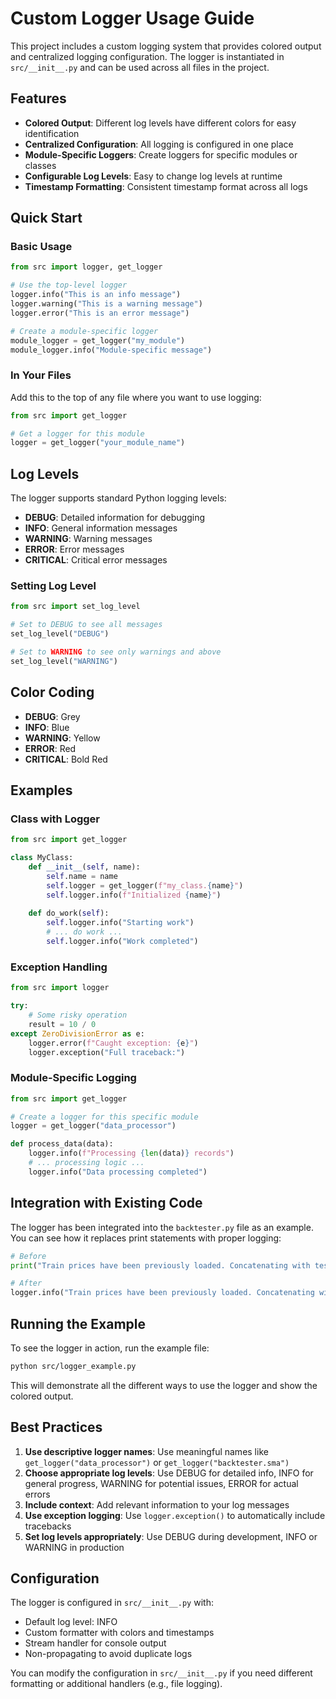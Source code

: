# Custom Logger Usage Guide

This project includes a custom logging system that provides colored output and centralized logging configuration. The logger is instantiated in `src/__init__.py` and can be used across all files in the project.

## Features

- **Colored Output**: Different log levels have different colors for easy identification
- **Centralized Configuration**: All logging is configured in one place
- **Module-Specific Loggers**: Create loggers for specific modules or classes
- **Configurable Log Levels**: Easy to change log levels at runtime
- **Timestamp Formatting**: Consistent timestamp format across all logs

## Quick Start

### Basic Usage

```python
from src import logger, get_logger

# Use the top-level logger
logger.info("This is an info message")
logger.warning("This is a warning message")
logger.error("This is an error message")

# Create a module-specific logger
module_logger = get_logger("my_module")
module_logger.info("Module-specific message")
```

### In Your Files

Add this to the top of any file where you want to use logging:

```python
from src import get_logger

# Get a logger for this module
logger = get_logger("your_module_name")
```

## Log Levels

The logger supports standard Python logging levels:

- **DEBUG**: Detailed information for debugging
- **INFO**: General information messages
- **WARNING**: Warning messages
- **ERROR**: Error messages
- **CRITICAL**: Critical error messages

### Setting Log Level

```python
from src import set_log_level

# Set to DEBUG to see all messages
set_log_level("DEBUG")

# Set to WARNING to see only warnings and above
set_log_level("WARNING")
```

## Color Coding

- **DEBUG**: Grey
- **INFO**: Blue
- **WARNING**: Yellow
- **ERROR**: Red
- **CRITICAL**: Bold Red

## Examples

### Class with Logger

```python
from src import get_logger

class MyClass:
    def __init__(self, name):
        self.name = name
        self.logger = get_logger(f"my_class.{name}")
        self.logger.info(f"Initialized {name}")
    
    def do_work(self):
        self.logger.info("Starting work")
        # ... do work ...
        self.logger.info("Work completed")
```

### Exception Handling

```python
from src import logger

try:
    # Some risky operation
    result = 10 / 0
except ZeroDivisionError as e:
    logger.error(f"Caught exception: {e}")
    logger.exception("Full traceback:")
```

### Module-Specific Logging

```python
from src import get_logger

# Create a logger for this specific module
logger = get_logger("data_processor")

def process_data(data):
    logger.info(f"Processing {len(data)} records")
    # ... processing logic ...
    logger.info("Data processing completed")
```

## Integration with Existing Code

The logger has been integrated into the `backtester.py` file as an example. You can see how it replaces print statements with proper logging:

```python
# Before
print("Train prices have been previously loaded. Concatenating with test prices...")

# After
logger.info("Train prices have been previously loaded. Concatenating with test prices...")
```

## Running the Example

To see the logger in action, run the example file:

```bash
python src/logger_example.py
```

This will demonstrate all the different ways to use the logger and show the colored output.

## Best Practices

1. **Use descriptive logger names**: Use meaningful names like `get_logger("data_processor")` or `get_logger("backtester.sma")`
2. **Choose appropriate log levels**: Use DEBUG for detailed info, INFO for general progress, WARNING for potential issues, ERROR for actual errors
3. **Include context**: Add relevant information to your log messages
4. **Use exception logging**: Use `logger.exception()` to automatically include tracebacks
5. **Set log levels appropriately**: Use DEBUG during development, INFO or WARNING in production

## Configuration

The logger is configured in `src/__init__.py` with:

- Default log level: INFO
- Custom formatter with colors and timestamps
- Stream handler for console output
- Non-propagating to avoid duplicate logs

You can modify the configuration in `src/__init__.py` if you need different formatting or additional handlers (e.g., file logging). 